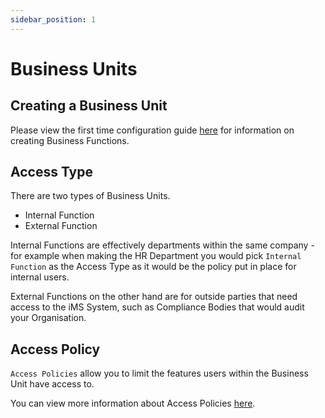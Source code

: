 ```yaml
---
sidebar_position: 1
---
```


# Business Units

## Creating a Business Unit

Please view the first time configuration guide [here][First Time Configuration] for information on creating Business Functions.

## Access Type

There are two types of Business Units.
+ Internal Function
+ External Function

Internal Functions are effectively departments within the same company - for example when making the HR Department you would pick `Internal Function` as the Access Type as it would be the policy put in place for internal users. 

External Functions on the other hand are for outside parties that need access to the iMS System, such as Compliance Bodies that would audit your Organisation.

## Access Policy

`Access Policies` allow you to limit the features users within the Business Unit have access to.

You can view more information about Access Policies [here][Access Policies].

[Access Policies]: ./access_policies
[First Time Configuration]: ../../intro#create-a-business-unit "First Time Configuration"